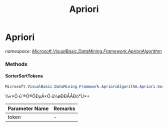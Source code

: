 ﻿---
title: Apriori
---

# Apriori
_namespace: [Microsoft.VisualBasic.DataMining.Framework.AprioriAlgorithm](N-Microsoft.VisualBasic.DataMining.Framework.AprioriAlgorithm.html)_





### Methods

#### SorterSortTokens
```csharp
Microsoft.VisualBasic.DataMining.Framework.AprioriAlgorithm.Apriori.SorterSortTokens(System.String)
```
½«×Ö·û´®Ö®ÖÐµÄ×Ö·û½øÐÐÅÅÐò²Ù×÷

|Parameter Name|Remarks|
|--------------|-------|
|token|-|



